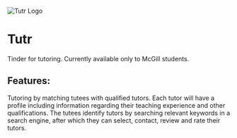 ![Tutr Logo](https://raw.githubusercontent.com/ShivanKaul/Tutr-Android/master/app/src/main/assets/tutr_img.jpg)

# Tutr
Tinder for tutoring. Currently available only to McGill students.

## Features:
Tutoring by matching tutees with qualified tutors. Each tutor will have a profile including information regarding their teaching experience and other qualifications. The tutees identify tutors by searching relevant keywords in a search engine, after which they can select, contact, review and rate their tutors.
